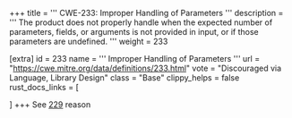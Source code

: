 +++
title = '''
CWE-233: Improper Handling of Parameters
'''
description	= '''
The product does not properly handle when the expected number of parameters, fields, or arguments is not provided in input, or if those parameters are undefined.
'''
weight = 233

[extra]
id = 233
name = '''
Improper Handling of Parameters
'''
url = "https://cwe.mitre.org/data/definitions/233.html"
vote = "Discouraged via Language, Library Design"
class = "Base"
clippy_helps = false
rust_docs_links = [

]
+++
See [229](rust-are-we-secure-yet/cwes/cwe-229) reason
